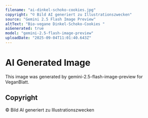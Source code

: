 ```yaml
---
filename: "ai-dinkel-schoko-cookies.jpg"
copyright: "© Bild AI generiert zu Illustrationszwecken"
source: "Gemini 2.5 Flash Image Preview"
altText: "Bio-vegane Dinkel-Schoko-Cookies "
aiGenerated: true
model: "gemini-2.5-flash-image-preview"
uploadDate: "2025-09-04T11:01:40.643Z"
---
```


# AI Generated Image

This image was generated by gemini-2.5-flash-image-preview for VeganBlatt.

## Copyright
© Bild AI generiert zu Illustrationszwecken
